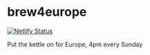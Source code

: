 # brew4europe

[![Netlify Status](https://api.netlify.com/api/v1/badges/67d30334-a7b0-436e-98a6-60ee7407122b/deploy-status)](https://app.netlify.com/sites/brew4europe/deploys)

Put the kettle on for Europe, 4pm every Sunday
